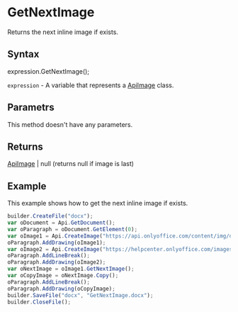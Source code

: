 # GetNextImage

Returns the next inline image if exists.

## Syntax

expression.GetNextImage();

`expression` - A variable that represents a [ApiImage](../ApiImage.md) class.

## Parametrs

This method doesn't have any parameters.

## Returns

[ApiImage](../../ApiImage/ApiImage.md) &#124; null (returns null if image is last)

## Example

This example shows how to get the next inline image if exists.

```javascript
builder.CreateFile("docx");
var oDocument = Api.GetDocument();
var oParagraph = oDocument.GetElement(0);
var oImage1 = Api.CreateImage("https://api.onlyoffice.com/content/img/docbuilder/examples/coordinate_aspects.png", 60 * 36000, 35 * 36000);
oParagraph.AddDrawing(oImage1);
var oImage2 = Api.CreateImage("https://helpcenter.onlyoffice.com/images/Help/GettingStarted/Documents/big/EditDocument.png", 60 * 36000, 35 * 36000);
oParagraph.AddLineBreak();
oParagraph.AddDrawing(oImage2);
var oNextImage = oImage1.GetNextImage();
var oCopyImage = oNextImage.Copy();
oParagraph.AddLineBreak();
oParagraph.AddDrawing(oCopyImage);
builder.SaveFile("docx", "GetNextImage.docx");
builder.CloseFile();
```